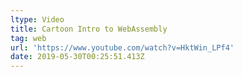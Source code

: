 ```yaml
---
ltype: Video
title: Cartoon Intro to WebAssembly
tag: web
url: 'https://www.youtube.com/watch?v=HktWin_LPf4'
date: 2019-05-30T00:25:51.413Z
---
```


